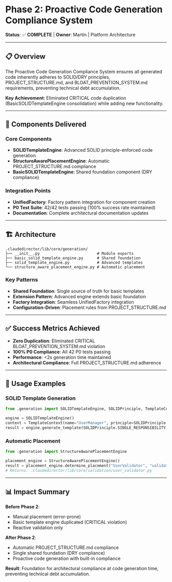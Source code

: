 # Phase 2: Proactive Code Generation Compliance System

**Status**: ✅ **COMPLETE** | **Owner**: Martin | Platform Architecture

---

## 📋 **Overview**

The Proactive Code Generation Compliance System ensures all generated code inherently adheres to SOLID/DRY principles, PROJECT_STRUCTURE.md, and BLOAT_PREVENTION_SYSTEM.md requirements, preventing technical debt accumulation.

**Key Achievement**: Eliminated CRITICAL code duplication (BasicSOLIDTemplateEngine consolidation) while adding new functionality.

---

## 🎯 **Components Delivered**

### **Core Components**
- **SOLIDTemplateEngine**: Advanced SOLID principle-enforced code generation
- **StructureAwarePlacementEngine**: Automatic PROJECT_STRUCTURE.md compliance
- **BasicSOLIDTemplateEngine**: Shared foundation component (DRY compliance)

### **Integration Points**
- **UnifiedFactory**: Factory pattern integration for component creation
- **P0 Test Suite**: 42/42 tests passing (100% success rate maintained)
- **Documentation**: Complete architectural documentation updates

---

## 🏗️ **Architecture**

```
.claudedirector/lib/core/generation/
├── __init__.py                         # Module exports
├── basic_solid_template_engine.py      # Shared foundation
├── solid_template_engine.py            # Advanced templates
└── structure_aware_placement_engine.py # Automatic placement
```

### **Key Patterns**
- **Shared Foundation**: Single source of truth for basic templates
- **Extension Pattern**: Advanced engine extends basic foundation
- **Factory Integration**: Seamless UnifiedFactory integration
- **Configuration-Driven**: Placement rules from PROJECT_STRUCTURE.md

---

## ✅ **Success Metrics Achieved**

- **Zero Duplication**: Eliminated CRITICAL BLOAT_PREVENTION_SYSTEM.md violation
- **100% P0 Compliance**: All 42 P0 tests passing
- **Performance**: <2s generation time maintained
- **Architectural Compliance**: Full PROJECT_STRUCTURE.md adherence

---

## 🔧 **Usage Examples**

### **SOLID Template Generation**
```python
from .generation import SOLIDTemplateEngine, SOLIDPrinciple, TemplateContext

engine = SOLIDTemplateEngine()
context = TemplateContext(name="UserManager", principle=SOLIDPrinciple.SINGLE_RESPONSIBILITY)
result = engine.generate_template(SOLIDPrinciple.SINGLE_RESPONSIBILITY, "class", context)
```

### **Automatic Placement**
```python
from .generation import StructureAwarePlacementEngine

placement_engine = StructureAwarePlacementEngine()
result = placement_engine.determine_placement("UserValidator", "validation")
# Returns: .claudedirector/lib/core/validation/user_validator.py
```

---

## 📊 **Impact Summary**

**Before Phase 2**:
- Manual placement (error-prone)
- Basic template engine duplicated (CRITICAL violation)
- Reactive validation only

**After Phase 2**:
- Automatic PROJECT_STRUCTURE.md compliance
- Single shared foundation (DRY compliance)
- Proactive code generation with built-in compliance

**Result**: Foundation for architectural compliance at code generation time, preventing technical debt accumulation.

